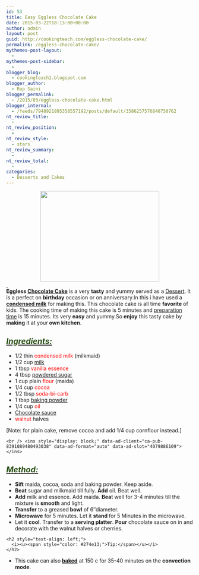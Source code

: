 ```yaml
---
id: 53
title: Easy Eggless Chocolate Cake
date: 2015-03-22T18:13:00+00:00
author: admin
layout: post
guid: http://cookingteach.com/eggless-chocolate-cake/
permalink: /eggless-chocolate-cake/
mythemes-post-layout:
  - 
mythemes-post-sidebar:
  - 
blogger_blog:
  - cookingteach1.blogspot.com
blogger_author:
  - Rup Saini
blogger_permalink:
  - /2015/03/eggless-chocolate-cake.html
blogger_internal:
  - /feeds/7948921895358557192/posts/default/3586257576846750762
nt_review_title:
  - 
nt_review_position:
  - 
nt_review_style:
  - stars
nt_review_summary:
  - 
nt_review_total:
  - 
categories:
  - Desserts and Cakes
---
```

<div dir="ltr" style="text-align: left;">
  <div style="clear: both; text-align: center;">
  </div>
  
  <div style="clear: both; text-align: center;">
    <a style="margin-left: 1em; margin-right: 1em;" href="http://3.bp.blogspot.com/-tXTTDx4Dw9Y/VQ77Zmc-3XI/AAAAAAAAAK4/imTT6o-KINw/s1600/13f80_Chocolate%2BWalnut%2BCake%2Bwith%2BTruffle%2BIcing%2B2.jpg"><img src="http://3.bp.blogspot.com/-tXTTDx4Dw9Y/VQ77Zmc-3XI/AAAAAAAAAK4/imTT6o-KINw/s1600/13f80_Chocolate%2BWalnut%2BCake%2Bwith%2BTruffle%2BIcing%2B2.jpg" alt="" width="320" height="244" border="0" /></a>
  </div>
  
  <div style="text-align: left;">
    <i><u><span style="color: #274e13;"> </span></u></i>
  </div>
  
  <div style="text-align: left;">
    <b>Eggless <a class="zem_slink" title="Chocolate cake" href="http://en.wikipedia.org/wiki/Chocolate_cake" target="_blank" rel="wikipedia">Chocolate Cake</a></b> is a very <b>tasty</b> and yummy served as a <a class="zem_slink" title="Dessert" href="http://en.wikipedia.org/wiki/Dessert" target="_blank" rel="wikipedia">Dessert</a>. It is a perfect on <b>birthday</b> occasion or on anniversary.In this i have used a <b><a class="zem_slink" title="Condensed milk" href="http://en.wikipedia.org/wiki/Condensed_milk" target="_blank" rel="wikipedia">condensed milk</a></b> for making this. This chocolate cake is all time <b>favorite </b>of kids. The cooking time of making this cake is 5 minutes and <a class="zem_slink" title="Preparation time" href="http://en.wikipedia.org/wiki/Preparation_time" target="_blank" rel="wikipedia">preparation time</a> is 15 minutes. Its very <b>easy</b> and yummy.So<b> enjoy</b> this tasty cake by <b>making</b> it at your<b> own kitchen</b>.
  </div>
  
  <h2 style="text-align: left;">
    <i><u><span style="color: #274e13;">Ingredients:</span></u></i>
  </h2>
  
  <ul style="text-align: left;">
    <li>
      1/2 thin <span style="color: red;">condensed milk</span> (milkmaid)
    </li>
    <li>
      1/2 cup <span style="color: red;"><a class="zem_slink" title="Milk" href="http://en.wikipedia.org/wiki/Milk" target="_blank" rel="wikipedia">milk</a></span>
    </li>
    <li>
      1 tbsp <span style="color: red;">vanilla essence</span>
    </li>
    <li>
      4 tbsp <span style="color: red;"><a class="zem_slink" title="Powdered sugar" href="http://en.wikipedia.org/wiki/Powdered_sugar" target="_blank" rel="wikipedia">powdered sugar</a></span>
    </li>
    <li>
      1 cup plain <span style="color: red;">flour</span> (maida)
    </li>
    <li>
      1/4 cup <span style="color: red;">cocoa</span>
    </li>
    <li>
      1/2 tbsp<span style="color: red;"> soda-bi-carb</span>
    </li>
    <li>
      1 tbsp <span style="color: red;"><a class="zem_slink" title="Baking powder" href="http://en.wikipedia.org/wiki/Baking_powder" target="_blank" rel="wikipedia">baking powder</a></span>
    </li>
    <li>
      1/4 cup <span style="color: red;">oil</span>
    </li>
    <li>
      <span style="color: red;"><a class="zem_slink" title="Chocolate syrup" href="http://en.wikipedia.org/wiki/Chocolate_syrup" target="_blank" rel="wikipedia">Chocolate sauce</a></span>
    </li>
    <li>
      <span style="color: red;">walnut</span> halves
    </li>
  </ul>
  
  <div>
    [Note: for plain cake, remove cocoa and add 1/4 cup cornflour instead.]
  </div>
  
  <p>
    <!-- post -->
    
    <br /> <ins style="display: block;" data-ad-client="ca-pub-8391089480493038" data-ad-format="auto" data-ad-slot="4079886109"></ins>
  </p>
  
  <h2 style="text-align: left;">
    <i><u><span style="color: #274e13;">Method:</span></u></i>
  </h2>
  
  <div>
    <ul style="text-align: left;">
      <li>
        <b>Sift</b> maida, cocoa, soda and baking powder. Keep aside.
      </li>
      <li>
        <b>Beat</b> sugar and milkmaid till fully. <b>Add</b> oil. Beat well.
      </li>
      <li>
        <b>Add</b> milk and essence. Add maida. <b>Bea</b>t well for 3-4 minutes till the mixture is <b>smooth</b> and light.
      </li>
      <li>
        <b>Transfer</b> to a greased<b> bowl</b> of 6&#8243;diameter.
      </li>
      <li>
        <b>Microwave</b> for 5 minutes. Let it <b>stand </b>for 5 Minutes in the microwave.
      </li>
      <li>
        Let it <b>cool</b>. Transfer to a <b>serving platter</b>. <b>Pour</b> chocolate sauce on in and decorate with the walnut halves or cherries.
      </li>
    </ul>
    
    <h2 style="text-align: left;">
      <i><u><span style="color: #274e13;">Tip:</span></u></i>
    </h2>
  </div>
  
  <div>
    <ul style="text-align: left;">
      <li>
        This cake can also<b> <a class="zem_slink" title="Baking" href="http://en.wikipedia.org/wiki/Baking" target="_blank" rel="wikipedia">baked</a></b> at 150 c for 35-40 minutes on the <b>convection mode</b>.
      </li>
    </ul>
  </div>
</div>